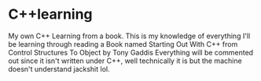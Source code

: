 # C++learning
My own C++ Learning from a book.
This is my knowledge of everything I'll be learning through reading a Book named Starting Out With C++ from Control Structures To Object by Tony Gaddis
Everything will be commented out since it isn't written under C++, well technically it is but the machine doesn't understand jackshit lol.
